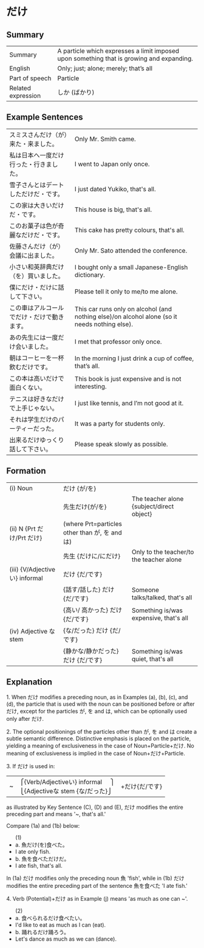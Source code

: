 # だけ

## Summary

<table><tr>   <td>Summary</td>   <td>A particle which expresses a limit imposed upon something that is growing and expanding.</td></tr><tr>   <td>English</td>   <td>Only; just; alone; merely; that’s all</td></tr><tr>   <td>Part of speech</td>   <td>Particle</td></tr><tr>   <td>Related expression</td>   <td>しか (ばかり)</td></tr></table>

## Example Sentences

<table><tr>   <td>スミスさんだけ（が）来た・来ました。</td>   <td>Only Mr. Smith came.</td></tr><tr>   <td>私は日本へ一度だけ行った・行きました。</td>   <td>I went to Japan only once.</td></tr><tr>   <td>雪子さんとはデートしただけだ・です。</td>   <td>I just dated Yukiko, that's all.</td></tr><tr>   <td>この家は大きいだけだ・です。</td>   <td>This house is big, that's all.</td></tr><tr>   <td>このお菓子は色が奇麗なだけだ・です。</td>   <td>This cake has pretty colours, that's all.</td></tr><tr>   <td>佐藤さんだけ（が）会議に出ました。</td>   <td>Only Mr. Sato attended the conference.</td></tr><tr>   <td>小さい和英辞典だけ（を）買いました。</td>   <td>I bought only a small Japanese-English dictionary.</td></tr><tr>   <td>僕にだけ・だけに話して下さい。</td>   <td>Please tell it only to me/to me alone.</td></tr><tr>   <td>この車はアルコールでだけ・だけで動きます。</td>   <td>This car runs only on alcohol (and nothing else)/on alcohol alone (so it needs nothing else).</td></tr><tr>   <td>あの先生には一度だけ会いました。</td>   <td>I met that professor only once.</td></tr><tr>   <td>朝はコーヒーを一杯飲むだけです。</td>   <td>In the morning I just drink a cup of coffee, that’s all.</td></tr><tr>   <td>この本は高いだけで面白くない。</td>   <td>This book is just expensive and is not interesting.</td></tr><tr>   <td>テニスは好きなだけで上手じゃない。</td>   <td>I just like tennis, and I’m not good at it.</td></tr><tr>   <td>それは学生だけのパーティーだった。</td>   <td>It was a party for students only.</td></tr><tr>   <td>出来るだけゆっくり話して下さい。</td>   <td>Please speak slowly as possible.</td></tr></table>

## Formation

<table class="table"><tbody><tr class="tr head"><td class="td"><span class="numbers">(i)</span> <span class="bold">Noun</span></td><td class="td"><span>だけ {</span><span class="concept">が</span>/<span class="concept">を</span><span>}</span></td><td class="td"></td></tr><tr class="tr"><td class="td"></td><td class="td"><span>先生</span><span class="concept">だけ</span><span>{</span><span class="concept">が</span>/<span class="concept">を</span><span>}</span></td><td class="td"><span>The teacher alone {subject/direct object}</span></td></tr><tr class="tr head"><td class="td"><span class="numbers">(ii)</span> <span class="bold">N {Prt だけ/Prt だけ}</span></td><td class="td"><span>(where Prt=particles other than が, を and は)</span> <span class="concept"></span></td><td class="td"></td></tr><tr class="tr"><td class="td"></td><td class="td"><span>先生 {</span><span class="concept">だけに</span><span>/</span><span class="concept">にだけ</span><span>}</span></td><td class="td"><span>Only to the teacher/to the teacher alone</span></td></tr><tr class="tr head"><td class="td"><span class="numbers">(iii)</span> <span class="bold">{V/Adjective い} informal</span></td><td class="td"><span class="concept">だけ</span> {<span class="concept">だ</span><span>/</span><span class="concept">です</span><span>}</span></td><td class="td"></td></tr><tr class="tr"><td class="td"></td><td class="td"><span>{話す/話した} <span class="concept">だけ</span> {<span class="concept">だ</span><span>/</span><span class="concept">です</span><span>}</span></span></td><td class="td"><span>Someone talks/talked, that's all</span></td></tr><tr class="tr"><td class="td"></td><td class="td"><span>{高い/ 高かった} <span class="concept">だけ</span> {<span class="concept">だ</span><span>/</span><span class="concept">です</span><span>}</span></span></td><td class="td"><span>Something is/was expensive, that's all</span></td></tr><tr class="tr head"><td class="td"><span class="numbers">(iv)</span> <span class="bold">Adjective な stem</span></td><td class="td"><span>{</span><span class="concept">な</span><span>/</span><span class="concept">だった</span><span>} </span><span class="concept">だけ</span><span> {</span><span class="concept">だ</span><span>/</span><span class="concept">です</span><span>}</span></td><td class="td"></td></tr><tr class="tr"><td class="td"></td><td class="td"><span>{静か</span><span class="concept">な</span><span>/静か</span><span class="concept">だった</span><span>} </span><span class="concept">だけ</span><span> {</span><span class="concept">だ</span><span>/</span><span class="concept">です</span><span>}</span></td><td class="td"><span>Something is/was quiet, that's all</span></td></tr></tbody></table>

## Explanation

<p>1. When <span class="cloze">だけ</span> modifies a preceding noun, as in Examples (a), (b), (c), and (d), the particle that is used with the noun can be positioned before or after <span class="cloze">だけ</span>, except for the particles が, を and は,  which can be optionally used only after <span class="cloze">だけ</span>.</p>  <p>2. The optional positionings of the particles other than が, を and は create a subtle semantic difference. Distinctive emphasis is placed on the particle, yielding a meaning of exclusiveness in the case of Noun+Particle+<span class="cloze">だけ</span>. No meaning of exclusiveness is implied in the case of Noun+<span class="cloze">だけ</span>+Particle.</p>  <p>3. If だけ</span> is used in:</p>  <table class="table"> <tbody> <tr class="tr"> <td class="td">~</td> <td class="td">⎧{Verb/Adjectiveい} informal&nbsp;&nbsp;&nbsp;&nbsp;&nbsp;⎫<br>⎩{Adjectiveな stem {な/だった}⎭</td> <td class="td">+<span class="cloze">だけ</span>{だ/です}</td> </tr> </tbody> </table>   <p>as illustrated by Key Sentence (C), (D) and (E), <span class="cloze">だけ</span> modifies the entire preceding part and means '~, that's all.' <p>  <p>Compare (1a) and (1b) below:</p>  <ul>(1) <li>a. 魚<span class="cloze">だけ</span>(を)食べた。</li> <li>I ate only fish.</li> <div class="divide"></div> <li>b. 魚を食べた<span class="cloze">だけ</span>だ。</li> <li>I ate fish, that's all.</li> </ul>  <p>In (1a) <span class="cloze">だけ modifies only the preceding noun 魚 'fish', while in (1b)<span class="cloze"> だけ</span> modifies the entire preceding part of the sentence 魚を食べた 'I ate fish.'</p>  <p>4. Verb (Potential)+<span class="cloze">だけ</span> as in Example (j) means 'as much as one can ~'.</p>  <ul>(2) <li>a. 食べられる<span class="cloze">だけ</span>食べたい。</li> <li>I'd like to eat as much as I can (eat).</li> <div class="divide"></div> <li>b. 踊れる<span class="cloze">だけ</span>踊ろう。</li> <li>Let's dance as much as we can (dance).</li> </ul>


